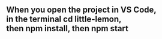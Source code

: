 <h2>When you open the project in VS Code,<br /> in the terminal cd little-lemon,<br /> then npm install, then npm start</h2>
